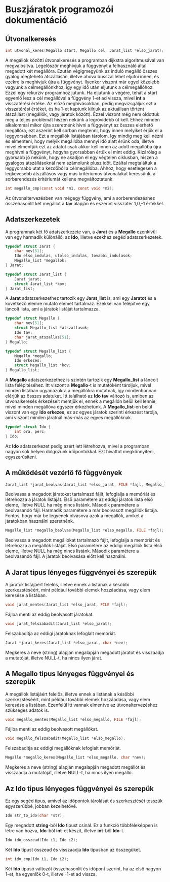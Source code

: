 # Buszjáratok programozói dokumentáció

## Útvonalkeresés

```c
int utvonal_keres(Megallo start, Megallo cel, Jarat_list *elso_jarat);
```

A megállók közötti útvonalkeresés a programban dijkstra algoritmusával van megvalósitva. Legelőször meghivjuk a függvényt a felhasználó által megadott két megállóra. Ezután végigmegyünk az induló megálló összes gyalog megtehető átszállásán, illetve ahova busszal lehet eljutni innen, és ezekre is meghivjuk újra a függvényt. Ilyenkor viszont már egyel közelebb vagyunk a célmegállónkhoz, igy egy idő után eljutunk a célmegállóhoz. Ezzel egy rekurziv programhoz jutunk. Ha eljutunk a végére, tehát a start egyenlő lesz a cél megállóval a függvény 1-et ad vissza, mivel **int** a visszatérési értéke. Az előző meghívásokban, pedig megvizsgáljuk ezt a visszatérési értéket, és ha 1-et kaptunk kiírjuk az aktuálisan történt átszállást (megállók, vagy járatok között).
Ezzel viszont még nem oldottuk meg a teljes problémát hiszen nekünk a legrövidebb út kell. Ehhez minden alkalommal mikor újra szeretnénk hivni a függvényt az összes elérhető megállóra, ezt aszerint kell sorban megtenni, hogy innen melyiket érjük el a leggyorsabban. Ezt a megállók listájában tárolom. Igy mindig meg kell nézni és elmenteni, hogy melyik megállóba mennyi idő alatt érünk oda, illetve mivel elmentjük ezt az adatot csak akkor kell innen az adott megállóba újra meghivni a függvényt, hogyha gyorsabban értük el mint eddig. Kizárólag a gyorsabb jó nekünk, hogy ne akadjon el egy végtelen ciklusban, hiszen a gyalogos átszállásoknál nem számolunk plusz időt.
Ezáltal megtaláltuk a leggyorsabb utat a kezdőból a célmegállóba. Ahhoz, hogy esetlegesen a legkevesebb átszállásos vagy más kritériumos útvonalakat keressünk, a sorbarendezés kritériumát kellene megváltoztatunk.

```c
int megallo_cmp(const void *m1, const void *m2);
```

Az útvonaltervezésben van mégegy függvény, ami a sorberendezéshez összehasonlít két megállót a **tav** alapján és eszerint visszatér 1,0,-1 értékkel.

## Adatszerkezetek

A programnak két fő adatszerkezete van, a **Jarat** és a **Megallo** ezenkivül van egy harmadik különálló, az **Ido**, illetve ezekhez segéd adatszerkezetek.

```c
typedef struct Jarat {
    char nev[51];
    Ido elso_indulas, utolso_indulas, tovabbi_indulasok;
    Megallo_list *megallok;
} Jarat;

typedef struct Jarat_list {
    Jarat jarat;
    struct Jarat_list *kov;
} Jarat_list;
```

A **Jarat** adatszerkezethez tartozik egy **Jarat_list** is, ami egy **Jaratot** és a kovetkező elemre mutató elemet tartalmaz. Ezekkel van felépitve egy láncolt lista, ami a járatok listáját tartalmazza.

```c
typedef struct Megallo {
    char nev[51];
    struct Megallo_list *atszallasok;
    Ido tav;
    char jarat_atszallas[51];
} Megallo;

typedef struct Megallo_list {
    Megallo *megallo;
    Ido erkezes;
    struct Megallo_list *kov;
} Megallo_list;
```

A **Megallo** adatszerkezethez is szintén tartozik egy **Megallo_list** a láncolt lista felépitéséhez. Itt viszont a **Megallo**-t is mutatóként tároljuk, mivel minden listában ugyanazokra a megállókra mutatnak, igy mindenhonnan elérjük az összes adatukat. Itt található az **Ido tav** változó is, amiben az útvonalkeresés érkezéseit mentjük el, ennek a megállón belül kell lennie, mivel minden megállóva egyszer érkezhetünk. A **Megallo_list**-en belül viszont van egy **Ido erkezes**, ez az egyes járatok szerinti érkezést tárolja, ami viszont minden járatnál más-más az egyes megállóknak.

```c
typedef struct Ido {
    int ora, perc;
} Ido;
```

Az **Ido** adatszerkezet pedig azért lett létrehozva, mivel a programban nagyon sok helyen dolgozunk időpontokkal. Ezt hivattot megkönnyiteni, egyszerűsiteni.

## A működését vezérlő fő függvények

```c
Jarat_list *jarat_beolvas(Jarat_list *elso_jarat, FILE *fajl, Megallo_list *elso_megallo);
```

Beolvassa a megadott járatokat tartalmazó fájlt, lefoglalja a memóriát és létrehozza a járatok listáját. Első paramétere az eddigi járatok lista első eleme, illetve NULL ha még nincs listánk. Második paramétere a beolvasandó fájl. Harmadik paramétere a már beolvasott megállók listája. Fontos, hogy már be legyenek olvasnva azok a megállók, amiket a járatokban használni szeretnénk.

```c
Megallo_list *megallo_beolvas(Megallo_list *elso_megallo, FILE *fajl);
```

Beolvassa a megadott megállókat tartalmazó fájlt, lefoglalja a memóriát és létrehozza a megállók listáját. Első paramétere az eddigi megállók lista első eleme, illetve NULL ha még nincs listánk. Második paramétere a beolvasandó fájl. A járatok beolvasása előtt kell használni.

## A Jarat tipus lényeges függvényei és szerepük

A járatok listájáért felelős, illetve ennek a listának a későbbi szerkezstéséért, mint például további elemek hozzáadása, vagy elem keresése a listában.

```c
void jarat_mentes(Jarat_list *elso_jarat, FILE *fajl);
```

Fájlba menti az eddig beolvasott járatokat.

```c
void jarat_felszabadit(Jarat_list *elso_jarat);
```

Felszabaditja az eddigi járatoknak lefoglalt memóriát.

```c
Jarat *jarat_keres(Jarat_list *elso_jarat, char *nev);
```

Megkeres a neve (string) alapján megalapján megadott járatot és visszaadja a mutatóját, illetve NULL-t, ha nincs ilyen járat.

## A Megallo tipus lényeges függvényei és szerepük

A megállók listájáért felelős, illetve ennek a listának a későbbi szerkezstéséért, mint például további elemek hozzáadása, vagy elem keresése a listában. Ezenfelül itt vannak elmentve az útvonaltervezéshez szükséges adatok is.

```c
void megallo_mentes(Megallo_list *elso_megallo, FILE *fajl);
```

Fájlba menti az eddig beolvasott megállókat.

```c
void megallo_felszabadit(Megallo_list *elso_megallo);
```

Felszabaditja az eddigi megállóknak lefoglalt memóriát.

```c
Megallo *megallo_keres(Megallo_list *elso_megallo, char *nev);
```

Megkeres a neve (string) alapján megalapján megadott megállót és visszaadja a mutatóját, illetve NULL-t, ha nincs ilyen megálló.

## Az Ido tipus lényeges függvényei és szerepük

Ez egy segéd tipus, amivel az időpontok tárolását és szerkesztését tesszük egyszerűbbé, jobban kezelhetővé.

```c
Ido str_to_ido(char *str);
```

Egy megadott **string**-ből **Ido** tipust csinál. Ez a funkció többféleképpen is létre van hozva, **Ido**-ből **int**-et készit, illetve **int**-ből **Ido**-t. 

```c
Ido ido_osszead(Ido i1, Ido i2);
```

Két **Ido** tipust összead és visszaadja **Ido** tipusban az összegüket.

```c
int ido_cmp(Ido i1, Ido i2);
```

Két **Ido** tipusó változót összehasonlit és időpont szerint, ha az első nagyon 1-et, ha egyenlők 0-t, illetve -1-et ad vissza.
